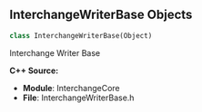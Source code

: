 ## InterchangeWriterBase Objects

```python
class InterchangeWriterBase(Object)
```

Interchange Writer Base

**C++ Source:**

- **Module**: InterchangeCore
- **File**: InterchangeWriterBase.h

<a id="unreal.InterchangePipelineBase"></a>